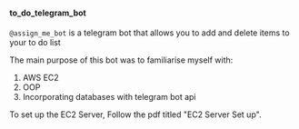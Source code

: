 #### to_do_telegram_bot

`@assign_me_bot` is a telegram bot that allows you to add and delete items to your to do list

The main purpose of this bot was to familiarise myself with:
1. AWS EC2
2. OOP
3. Incorporating databases with telegram bot api

To set up the EC2 Server, Follow the pdf titled "EC2 Server Set up".